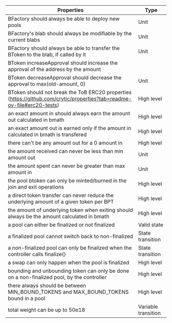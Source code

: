| Properties                                                                                                  | Type       |
| ----------------------------------------------------------------------------------------------------------- | ---------- |
| BFactory should always be able to deploy new pools                                           | Unit |
| BFactory's blab should always be modifiable by the current blabs                                        | Unit |
| BFactory should always be able to transfer the BToken to the blab, if called by it                                      | Unit |
| BToken increaseApproval should increase the approval of the address by the amount
| BToken decreaseApproval should decrease the approval to max(old-amount, 0) | Unit | 
| BToken should not break the ToB ERC20 properties (https://github.com/crytic/properties?tab=readme-ov-file#erc20-tests) | High level | 
| an exact amount in should always earn the amount out calculated in bmath | High level  | 
| an exact amount out is earned only if the amount in calculated in bmath is transfered | High level  | 
| there can't be any amount out for a 0 amount in | High level | 
| the amount received can never be less than min amount out | Unit | 
| the amount spent can never be greater than max amount in | Unit | 
| the pool btoken can only be minted/burned in the join and exit operations | High level  | 
| a direct token transfer can never reduce the underlying amount of a given token per BPT | High level | 
| the amount of underlying token when exiting should always be the amount calculated in bmath | High level | 
| a pool can either be finalized or not finalized | Valid state | 
| a finalized pool cannot switch back to non-finalized | State transition | 
| a non-finalized pool can only be finalized when the controller calls finalize() | State transition | 
| a swap can only happen when the pool is finalized | High level |
| bounding and unbounding token can only be done on a non-finalized pool, by the controller | High level  | 
| there always should be between MIN_BOUND_TOKENS and MAX_BOUND_TOKENS bound in a pool | High level | 
| total weight can be up to 50e18 | Variable transition | 
